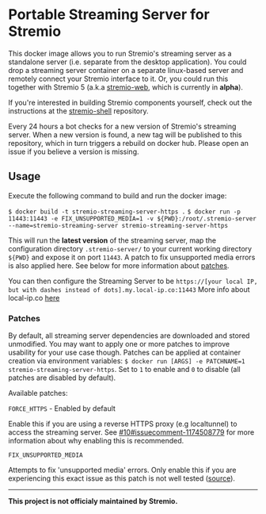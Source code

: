 # Portable Streaming Server for Stremio
This docker image allows you to run Stremio's streaming server as a standalone server (i.e. separate from the desktop application). You could drop a streaming server container on a separate linux-based server and remotely connect your Stremio interface to it. Or, you could run this together with Stremio 5 (a.k.a [stremio-web](https://github.com/Stremio/stremio-web), which is currently in **alpha**).

If you're interested in building Stremio components yourself, check out the instructions at the [stremio-shell](https://github.com/Stremio/stremio-shell/) repository.

Every 24 hours a bot checks for a new version of Stremio's streaming server. When a new version is found, a new tag will be published to this repository, which in turn triggers a rebuild on docker hub. Please open an issue if you believe a version is missing.

## Usage
Execute the following command to build and run the docker image:

`$ docker build -t stremio-streaming-server-https .`
`$ docker run -p 11443:11443 -e FIX_UNSUPPORTED_MEDIA=1 -v ${PWD}:/root/.stremio-server --name=stremio-streaming-server stremio-streaming-server-https`

This will run the **latest version** of the streaming server, map the configuration directory `.stremio-server/` to your current working directory `${PWD}` and expose it on port `11443`. A patch to fix unsupported media errors is also applied here. See below for more information about [patches](#patches).

You can then configure the Streaming Server to be `https://[your local IP, but with dashes instead of dots].my.local-ip.co:11443`
More info about local-ip.co [here](http://local-ip.co)

### Patches
By default, all streaming server dependencies are downloaded and stored unmodified.
You may want to apply one or more patches to improve usability for your use case though.
Patches can be applied at container creation via environment variables: `$ docker run [ARGS] -e PATCHNAME=1 stremio-streaming-server-https`.
Set to `1` to enable and `0` to disable (all patches are disabled by default).

Available patches:

`FORCE_HTTPS` - Enabled by default

Enable this if you are using a reverse HTTPS proxy (e.g localtunnel) to access the streaming server. See [#10#issuecomment-1174508779](https://github.com/sleeyax/stremio-streaming-server/issues/10#issuecomment-1174508779) for more information about why enabling this is recommended.

`FIX_UNSUPPORTED_MEDIA`

Attempts to fix 'unsupported media' errors. Only enable this if you are experiencing this exact issue as this patch is not well tested ([source](https://github.com/n0bodysec/docker-images/blob/main/stremio-web/patches.sh)).

---

**This project is not officialy maintained by Stremio.**
